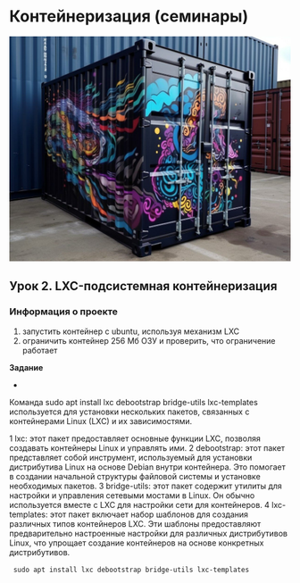 # Контейнеризация (семинары)


![picture for containerization](https://github.com/DRain777/Containerization/blob/algoritm/source/photo1687406967.jpeg)

## Урок 2. LXC-подсистемная контейнеризация 

### **Информация о проекте**
1) запустить контейнер с ubuntu, используя механизм LXC
2) ограничить контейнер 256 Мб ОЗУ и проверить, что ограничение работает

**Задание**

* 
Команда sudo apt install lxc debootstrap bridge-utils lxc-templates используется для установки нескольких пакетов,
связанных с контейнерами Linux (LXC) и их зависимостями.

1 lxc: этот пакет предоставляет основные функции LXC, позволяя создавать контейнеры Linux и управлять ими.
2 debootstrap: этот пакет представляет собой инструмент, используемый для установки дистрибутива Linux на основе Debian
  внутри контейнера. Это помогает в создании начальной структуры файловой системы и установке необходимых пакетов.
3 bridge-utils: этот пакет содержит утилиты для настройки и управления сетевыми мостами в Linux.
  Он обычно используется вместе с LXC для настройки сети для контейнеров.
4 lxc-templates: этот пакет включает набор шаблонов для создания различных типов контейнеров LXC. Эти шаблоны предоставляют
  предварительно настроенные настройки для различных дистрибутивов Linux, что упрощает создание контейнеров на основе конкретных дистрибутивов. 


```
 sudo apt install lxc debootstrap bridge-utils lxc-templates
```



